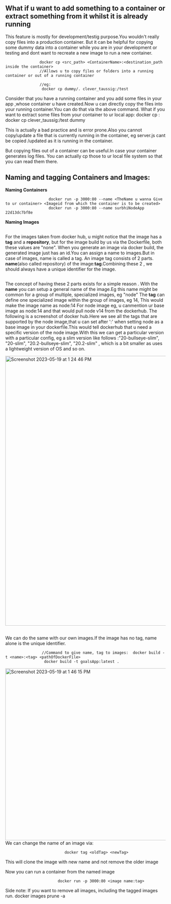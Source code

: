 ## What if u want to add something to a container or extract something from it whilst it is already running
This feature is mostly for development/testig purpose.You wouldn't really copy files into a production container. 
But it can be helpful for copying some dummy data into a container while you are in your development or testing and dont want to
recreate a new image to run a new container.

                   docker cp <src_path> <ContainerName>:<destination_path inside the container> 
                   //Allows u to copy files or folders into a running container or out of a running container
                   
                   //eg: 
                    docker cp dummy/. clever_taussig:/test
Consider that you have a running container and you add some files in your app ,whose container u have created.Now u can directly copy the 
files into your running container.You can do that via the above command.
What if you want to extract some files  from your container to ur local app:
                  docker cp <ContainerName>:<path inside container of the file u want in the local> <Destination path in local filesystem>
                  docker cp clever_taussig:/test dummy 
  
  
  This is actually a bad practice and is error prone.Also you cannot copy/update a file that is currently running in the container, eg server.js cant be copied /updated
  as it is running in the container.
  
  But copying files out of a container can be useful.In case your container generates log files.
  You can actually cp those to ur local file system so that you can read them there.
 ##
## Naming and tagging Containers and Images:
  
  **Naming Containers** 
  
     
                       docker run -p 3000:80 --name <TheName u wanna Give to ur container> <Imageid from which the container is to be created>
                       docker run -p 3000:80 --name surbhiNodeApp 22d13dc7bf8e
   **Naming Images**
##
  For the images taken from docker hub, u might notice that the image has a **tag** and a **repository**, but for the image build by us via the Dockerfile,
  both these values are "none".
    When you generate an image via docker build, the generated image just has an id.You can assign a name to images.But in case of images, name is called a tag.
  An image tag consists of 2 parts.
  **name**(also called repository) of the image:**tag**.Combining these 2 , we should always have a unique identifier for the image.
  ##
  The concept of having these 2 parts exists for a simple reason .
  With the **name** you can setup a general name of the image.Eg this name might be common for a group
  of multiple, specialized images, eg "node"
  The **tag** can define one specialized image within the group of images, eg 14, 
  This would make the image name as  node:14
  For node image eg, u canmention ur base image as node:14 and that would pull node v14 from the dockerhub.
  The following is a screenshot of docker hub.Here we see all the tags that are supported by the node image,that u can set after ':' when setting node
  as a base image in your dockerfile.This would tell dockerhub that u need a specific version of the node image.With this we can get a 
  particular version with a particular config, eg a slim version like follows :"20-bullseye-slim", "20-slim", "20.2-bullseye-slim", "20.2-slim" , which 
  is a bit smaller as uses a lightweight version of OS and so on.
  
  <img width="847" alt="Screenshot 2023-05-19 at 1 24 46 PM" src="https://github.com/Surbhi-Kohli/DockerAndk8s/assets/32058209/83d25dd4-4958-4611-a6f8-02fa0d265afd">

  ##
  We can do the same with our own images.If the image has no tag, name alone is the unique identifier.
              
                    //Command to give name, tag to images:  docker build -t <name>:<tag> <pathOfDockerFile>
                     docker build -t goalsApp:latest .  
  
  <img width="540" alt="Screenshot 2023-05-19 at 1 46 15 PM" src="https://github.com/Surbhi-Kohli/DockerAndk8s/assets/32058209/9d6b7328-f83c-4007-a969-b045ccc2b19f">
We can change the name of an image via:
                           
                              docker tag <oldTag> <newTag> 
  
  This will clone the image with new name and not remove the older image
  
  Now you can run a container from the named image
                       
                           docker run -p 3000:80 <image name:tag>
  
  Side note: If you want to remove all images, including the tagged images run.
                    docker images prune -a

